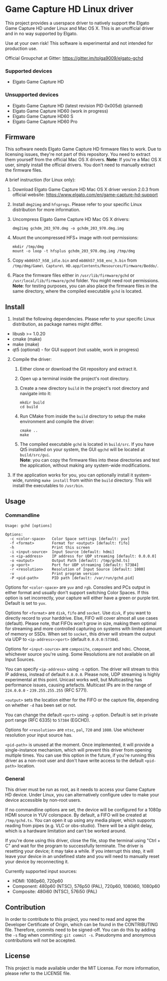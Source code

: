 # Game Capture HD Linux driver

This project provides a userspace driver to natively support the Elgato Game
Capture HD under Linux and Mac OS X. This is an unofficial driver and in no way
supported by Elgato.

Use at your own risk! This software is experimental and not intended for
production use.

Official Groupchat at Gitter: https://gitter.im/tolga9009/elgato-gchd


### Supported devices

* Elgato Game Capture HD


### Unsupported devices

* Elgato Game Capture HD (latest revision PID 0x005d) (planned)
* Elgato Game Capture HD60 (work in progress)
* Elgato Game Capture HD60 S
* Elgato Game Capture HD60 Pro


## Firmware

This software needs Elgato Game Capture HD firmware files to work. Due to
licensing issues, they're not part of this repository. You need to extract them
yourself from the official Mac OS X drivers.
**Note**: If you're a Mac OS X user, simply install the official drivers. You
don't need to manually extract the firmware files.

A brief instruction (for Linux only):

1. Download Elgato Game Capture HD Mac OS X driver version 2.0.3 from official
website: https://www.elgato.com/en/game-capture-hd-support

2. Install `dmg2img` and `hfsprogs`. Please refer to your specific Linux
distribution for more information.

3. Uncompress Elgato Game Capture HD Mac OS X drivers:

    ```
    dmg2img gchdm_203_970.dmg -o gchdm_203_970.dmg.img
    ```

4. Mount the uncompressed HFS+ image with root permissions:

    ```
    mkdir /tmp/dmg
    mount -o loop -t hfsplus gchdm_203_970.dmg.img /tmp/dmg
    ```

5. Copy `mb86h57_h58_idle.bin` and `mb86h57_h58_enc_h.bin` from
`/tmp/dmg/Game\ Capture\ HD.app/Contents/Resources/Firmware/Beddo/`.

6. Place the firmware files either in `/usr/lib/firmware/gchd` or
`/usr/local/lib/firmware/gchd` folder. You might need root permissions.  
**Note**: for testing purposes, you can also place the firmware files in the
same directory, where the compiled executable `gchd` is located.


## Install

1. Install the following dependencies. Please refer to your specific Linux
distribution, as package names might differ.

  * libusb >= 1.0.20
  * cmake (make)
  * make (make)
  * qt5 (optional) - for GUI support (not usable, work in progress)

2. Compile the driver:

    1. Either clone or download the Git repository and extract it.

    2. Open up a terminal inside the project's root directory.

    3. Create a new directory `build` in the project's root directory and
    navigate into it:

        ```
        mkdir build
        cd build
        ```

    4. Run CMake from inside the `build` directory to setup the make
    environment and compile the driver:

        ```
        cmake ..
        make
        ```

    5. The compiled executable `gchd` is located in `build/src`. If you have
    Qt5 installed on your system, the GUI `qgchd` will be located at
    `build/src/gui`.  
    **Note**: you can copy the firmware files into these directories and test
    the application, without making any system-wide modifications.

3. If the application works for you, you can optionally install it system-wide,
running `make install` from within the `build` directory. This will install the
executables to `/usr/bin`.


## Usage

### Commandline

```
Usage: gchd [options]

Options:
  -c <color-space>   Color Space settings [default: yuv]
  -f <format>        Format for <output> [default: fifo]
  -h                 Print this screen
  -i <input-source>  Input Source [default: hdmi]
  -n <ip-address>    IP address for UDP streaming [default: 0.0.0.0]
  -o <output>        Output Path [default: /tmp/gchd.ts]
  -p <port>          Port for UDP streaming [default: 57384]
  -r <resolution>    Resolution of Input Source [default: 1080]
  -v                 Print program version
  -P <pid-path>      PID path [default: /var/run/gchd.pid]
```

Options for `<color-space>` are `yuv` and `rgb`. Consoles and PCs output in
either format and usually don't support switching Color Spaces. If this option
is set incorrectly, your capture will either have a green or purple tint.
Default is set to `yuv`.

Options for `<format>` are `disk`, `fifo` and `socket`. Use `disk`, if you want
to directly record to your harddrive. Else, FIFO will cover almost all use cases
(default). Please note, that FIFOs won't grow in size, making them optimal for
streaming and more controlled capturing on systems with limited amount of memory
or SSDs. When set to `socket`, this driver will stream the output via UDP to
`<ip-address>`:`<port>` (default `0.0.0.0:57384`).

Options for `<input-source>` are `composite`, `component` and `hdmi`. Choose,
whichever source you're using. Some Resolutions are not available on all Input
Sources.

You can specify `<ip-address>` using `-n` option. The driver will stream to this
IP address, instead of default `0.0.0.0`. Please note, UDP streaming is highly
experimental at this point. Unicast works well, but Multicasting has performance
issues, causing artefacts. Multicast IPs are in the range of `224.0.0.0` -
`239.255.255.255` (RFC 5771).

`<output>` sets the location either for the FIFO or the capture file,
depending on whether `-d` has been set or not.

You can change the default `<port>` using `-p` option. Default is set in private
port range (RFC 6335) to `57384` (EGCHD).

Options for `<resolution>` are `ntsc`, `pal`, `720` and `1080`. Use whichever
resolution your input source has.

`<pid-path>` is unused at the moment. Once implemented, it will provide a
single-instance mechanism, which will prevent this driver from opening multiple
times. You can use this option in the future, if you're running this driver as a
non-root user and don't have write access to the default `<pid-path>` location.


### General

This driver must be run as root, as it needs to access your Game Capture HD
device. Under Linux, you can alternatively configure udev to make your device
accessible by non-root users.

If no commandline options are set, the device will be configured for a 1080p
HDMI source in YUV colorspace. By default, a FIFO will be created at
`/tmp/gchd.ts`. You can open it up using any media player, which supports
reading from pipes (e.g. VLC or obs-studio). There will be a slight delay, which
is a hardware limitation and can't be worked around.

If you're done using this driver, close the file, stop the terminal using
"Ctrl + C" and wait for the program to successfully terminate. The driver is
resetting your device; it may take a while. If you interrupt this step, it will
leave your device in an undefined state and you will need to manually reset your
device by reconnecting it.

Currently supported input sources:

* HDMI: 1080p60, 720p60
* Component: 480p60 (NTSC), 576p50 (PAL), 720p60, 1080i60, 1080p60
* Composite: 480i60 (NTSC), 576i50 (PAL)


## Contribution

In order to contribute to this project, you need to read and agree the Developer
Certificate of Origin, which can be found in the CONTRIBUTING file. Therefore,
commits need to be signed-off. You can do this by adding the `-s` flag when
commiting: `git commit -s`. Pseudonyms and anonymous contributions will not be
accepted.


## License

This project is made available under the MIT License. For more information,
please refer to the LICENSE file.
